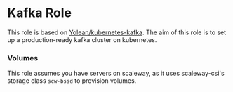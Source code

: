 # Kafka Role

This role is based on [Yolean/kubernetes-kafka](https://github.com/Yolean/kubernetes-kafka). The aim of this role is to set up a production-ready kafka cluster on kubernetes.

### Volumes
This role assumes you have servers on scaleway, as it uses scaleway-csi's storage class `scw-bssd` to provision volumes.